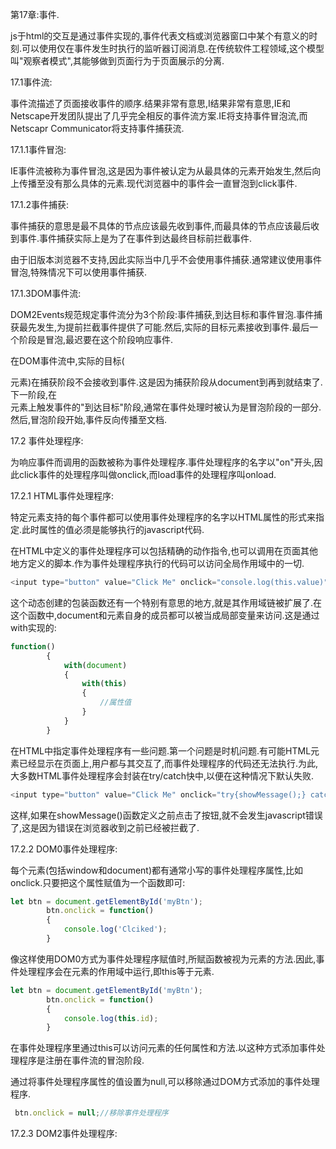 第17章:事件.

js于html的交互是通过事件实现的,事件代表文档或浏览器窗口中某个有意义的时刻.可以使用仅在事件发生时执行的监听器订阅消息.在传统软件工程领域,这个模型叫"观察者模式",其能够做到页面行为于页面展示的分离.

17.1事件流:

事件流描述了页面接收事件的顺序.结果非常有意思,I结果非常有意思,IE和Netscape开发团队提出了几乎完全相反的事件流方案.IE将支持事件冒泡流,而Netscapr Communicator将支持事件捕获流.

17.1.1事件冒泡:

IE事件流被称为事件冒泡,这是因为事件被认定为从最具体的元素开始发生,然后向上传播至没有那么具体的元素.现代浏览器中的事件会一直冒泡到click事件.

17.1.2事件捕获:

事件捕获的意思是最不具体的节点应该最先收到事件,而最具体的节点应该最后收到事件.事件捕获实际上是为了在事件到达最终目标前拦截事件.

由于旧版本浏览器不支持,因此实际当中几乎不会使用事件捕获.通常建议使用事件冒泡,特殊情况下可以使用事件捕获.

17.1.3DOM事件流:

DOM2Events规范规定事件流分为3个阶段:事件捕获,到达目标和事件冒泡.事件捕获最先发生,为提前拦截事件提供了可能.然后,实际的目标元素接收到事件.最后一个阶段是冒泡,最迟要在这个阶段响应事件.

在DOM事件流中,实际的目标(<div>元素)在捕获阶段不会接收到事件.这是因为捕获阶段从document到<html>再到<body>就结束了.下一阶段,在<div>元素上触发事件的"到达目标"阶段,通常在事件处理时被认为是冒泡阶段的一部分.然后,冒泡阶段开始,事件反向传播至文档.

17.2 事件处理程序:

为响应事件而调用的函数被称为事件处理程序.事件处理程序的名字以"on"开头,因此click事件的处理程序叫做onclick,而load事件的处理程序叫onload.

17.2.1 HTML事件处理程序:

特定元素支持的每个事件都可以使用事件处理程序的名字以HTML属性的形式来指定.此时属性的值必须是能够执行的javascript代码.

在HTML中定义的事件处理程序可以包括精确的动作指令,也可以调用在页面其他地方定义的脚本.作为事件处理程序执行的代码可以访问全局作用域中的一切.

```js
<input type="button" value="Click Me" onclick="console.log(this.value)">
```

这个动态创建的包装函数还有一个特别有意思的地方,就是其作用域链被扩展了.在这个函数中,document和元素自身的成员都可以被当成局部变量来访问.这是通过with实现的:

```js
function()
        {
            with(document)
            {
                with(this)
                {
                    //属性值
                }
            }
        }
```

在HTML中指定事件处理程序有一些问题.第一个问题是时机问题.有可能HTML元素已经显示在页面上,用户都与其交互了,而事件处理程序的代码还无法执行.为此,大多数HTML事件处理程序会封装在try/catch快中,以便在这种情况下默认失败.

```js
<input type="button" value="Click Me" onclick="try{showMessage();} catch(ex){}">
```

这样,如果在showMessage()函数定义之前点击了按钮,就不会发生javascript错误了,这是因为错误在浏览器收到之前已经被拦截了.

17.2.2 DOM0事件处理程序:

每个元素(包括window和document)都有通常小写的事件处理程序属性,比如onclick.只要把这个属性赋值为一个函数即可:

```js
let btn = document.getElementById('myBtn');
        btn.onclick = function()
        {
            console.log('Clciked');
        }
```

像这样使用DOM0方式为事件处理程序赋值时,所赋函数被视为元素的方法.因此,事件处理程序会在元素的作用域中运行,即this等于元素.

```js
let btn = document.getElementById('myBtn');
        btn.onclick = function()
        {
            console.log(this.id);
        }
```

在事件处理程序里通过this可以访问元素的任何属性和方法.以这种方式添加事件处理程序是注册在事件流的冒泡阶段.

通过将事件处理程序属性的值设置为null,可以移除通过DOM方式添加的事件处理程序.

```js
 btn.onclick = null;//移除事件处理程序
```

17.2.3 DOM2事件处理程序:

